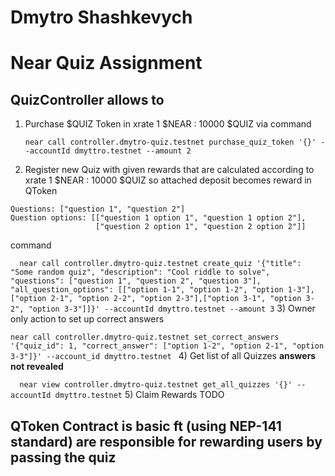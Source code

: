 # Dmytro Shashkevych 
# Near Quiz Assignment

## QuizController allows to 

1) Purchase $QUIZ Token in xrate 1 $NEAR : 10000 $QUIZ via command

   `near call controller.dmytro-quiz.testnet purchase_quiz_token '{}' --accountId dmyttro.testnet --amount 2`
2) Register new Quiz with given rewards that are calculated according to xrate 1 $NEAR : 10000 $QUIZ
 so attached deposit becomes reward in QToken

```
Questions: ["question 1", "question 2"]
Question options: [["question 1 option 1", "question 1 option 2"],
                   ["question 2 option 1", "question 2 option 2"]]
```
command 

`   near call controller.dmytro-quiz.testnet create_quiz '{"title": "Some random quiz", "description": "Cool riddle to solve", "questions": ["question 1", "question 2", "question 3"], "all_question_options": [["option 1-1", "option 1-2", "option 1-3"], ["option 2-1", "option 2-2", "option 2-3"],["option 3-1", "option 3-2", "option 3-3"]]}' --accountId dmyttro.testnet --amount 3
`
3) Owner only action to set up correct answers

`near call controller.dmytro-quiz.testnet set_correct_answers '{"quiz_id": 1, "correct_answer": ["option 1-2", "option 2-1", "option 3-3"]}' --account_id dmyttro.testnet
`
4) Get list of all Quizzes **answers not revealed**

`   near view controller.dmytro-quiz.testnet get_all_quizzes '{}' --accountId dmyttro.testnet
`
5) Claim Rewards
TODO

## QToken Contract is basic ft (using NEP-141 standard) are responsible for rewarding users by passing the quiz




